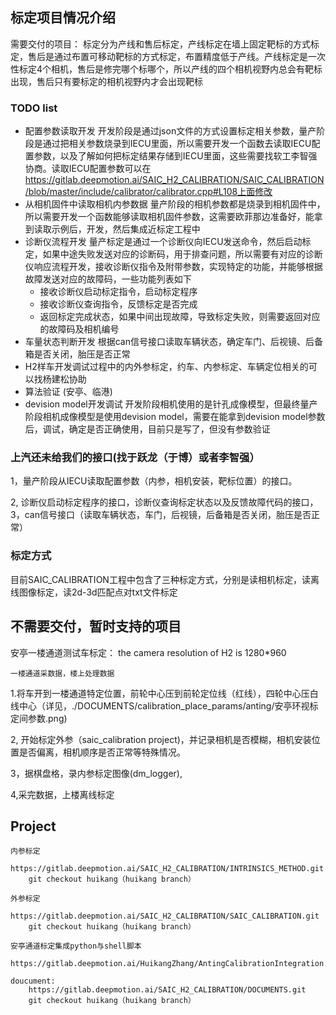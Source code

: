 ## 标定项目情况介绍
需要交付的项目：
标定分为产线和售后标定，产线标定在墙上固定靶标的方式标定，售后是通过布置可移动靶标的方式标定，布置精度低于产线。产线标定是一次性标定4个相机，售后是修完哪个标哪个，所以产线的四个相机视野内总会有靶标出现，售后只有要标定的相机视野内才会出现靶标

### TODO list
+ 配置参数读取开发
开发阶段是通过json文件的方式设置标定相关参数，量产阶段是通过把相关参数烧录到IECU里面，所以需要开发一个函数去读取IECU配置参数，以及了解如何把标定结果存储到IECU里面，这些需要找软工李智强协商。读取IECU配置参数可以在 https://gitlab.deepmotion.ai/SAIC_H2_CALIBRATION/SAIC_CALIBRATION/blob/master/include/calibrator/calibrator.cpp#L108上面修改
+ 从相机固件中读取相机内参数据
量产阶段的相机参数都是烧录到相机固件中，所以需要开发一个函数能够读取相机固件参数，这需要欧菲那边准备好，能拿到读取示例后，开发，然后集成近标定工程中
+ 诊断仪流程开发
量产标定是通过一个诊断仪向IECU发送命令，然后启动标定，如果中途失败发送对应的诊断码，用于排查问题，所以需要有对应的诊断仪响应流程开发，接收诊断仪指令及附带参数，实现特定的功能，并能够根据故障发送对应的故障码，一些功能列表如下
	+ 接收诊断仪启动标定指令，启动标定程序
	+ 接收诊断仪查询指令，反馈标定是否完成
	+ 返回标定完成状态，如果中间出现故障，导致标定失败，则需要返回对应的故障码及相机编号
+ 车量状态判断开发
根据can信号接口读取车辆状态，确定车门、后视镜、后备箱是否关闭，胎压是否正常
+ H2样车开发调试过程中的内外参标定，约车、内参标定、车辆定位相关的可以找杨建松协助
+ 算法验证 (安亭、临港)
+ devision model开发调试
开发阶段相机使用的是针孔成像模型，但最终量产阶段相机成像模型是使用devision model，需要在能拿到devision model参数后，调试，确定是否正确使用，目前只是写了，但没有参数验证

### 上汽还未给我们的接口(找于跃龙（于博）或者李智强）
1，量产阶段从IECU读取配置参数（内参，相机安装，靶标位置）的接口。

2, 诊断仪启动标定程序的接口，诊断仪查询标定状态以及反馈故障代码的接口，
3，can信号接口（读取车辆状态，车门，后视镜，后备箱是否关闭，胎压是否正常）

### 标定方式
目前SAIC_CALIBRATION工程中包含了三种标定方式，分别是读相机标定，读离线图像标定，读2d-3d匹配点对txt文件标定

## 不需要交付，暂时支持的项目
安亭一楼通道测试车标定：
   the camera resolution of H2 is 1280*960

	一楼通道采数据，楼上处理数据
   1.将车开到一楼通道特定位置，前轮中心压到前轮定位线（红线），四轮中心压白线中心（详见，./DOCUMENTS/calibration_place_params/anting/安亭环视标定间参数.png)
   
   2, 开始标定外参（saic_calibration project)，并记录相机是否模糊，相机安装位置是否偏离，相机顺序是否正常等特殊情况。

   3，据棋盘格，录内参标定图像(dm_logger),

   4,采完数据，上楼离线标定

## Project
	内参标定
		https://gitlab.deepmotion.ai/SAIC_H2_CALIBRATION/INTRINSICS_METHOD.git
		git checkout huikang（huikang branch）

	外参标定
		https://gitlab.deepmotion.ai/SAIC_H2_CALIBRATION/SAIC_CALIBRATION.git
		git checkout huikang（huikang branch）
	
	安亭通道标定集成python与shell脚本
		https://gitlab.deepmotion.ai/HuikangZhang/AntingCalibrationIntegration.git
	
	doucument:
		https://gitlab.deepmotion.ai/SAIC_H2_CALIBRATION/DOCUMENTS.git
		git checkout huikang（huikang branch）
	
		
		

